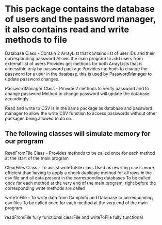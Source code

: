# This package contains the database of users and the password manager, it also contains read and write methods to file

Database Class - Contain 2 ArrayList that contains list of user IDs and their corresponding password
                 Allows the main program to add users from external list of users
                 Provides get methods for both ArrayLists that is accessible only by password package
                 Provides methods to change the password for a user in the database, this is used by PasswordManager to update password changes.


PasswordManager Class - Provide 2 methods to verify password and to change password
                        Method to change password will update the database accordingly

Read and write to CSV is in the same package as database and password manager to allow the write CSV function to access passwords without other packages being allowed to do so.

## The following classes will simulate memory for our program

ReadFromFile Class - Provides methods to be called once for each method at the start of the main program

ClearFiles Class - To assist writeToFile class
                   Used as rewriting csv is more efficient than having to apply a check duplicate method for all rows in the csv file and all data present in the corresponding databases
                   To be called once for each method at the very end of the main program, right before the corresponding write methods are called

writeToFile - To write data from CampInfo and Database to corresponding csv files
              To be called once for each method at the very end of the main program

readFromFile fully functional
clearFile and writeToFile fully functional